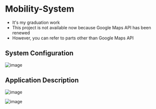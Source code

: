 # Mobility-System
- It's my graduation work
- This project is not available now because Google Maps API has been renewed
- However, you can refer to parts other than Google Maps API

## System Configuration
![image](https://user-images.githubusercontent.com/53115254/93463949-6d3b5d00-f923-11ea-8718-34a16d0a86d0.png)


## Application Description
![image](https://user-images.githubusercontent.com/53115254/93464892-eedfba80-f924-11ea-9009-87bdb3389df2.png)

![image](https://user-images.githubusercontent.com/53115254/93465003-20588600-f925-11ea-9804-6b5b323e430f.png)
